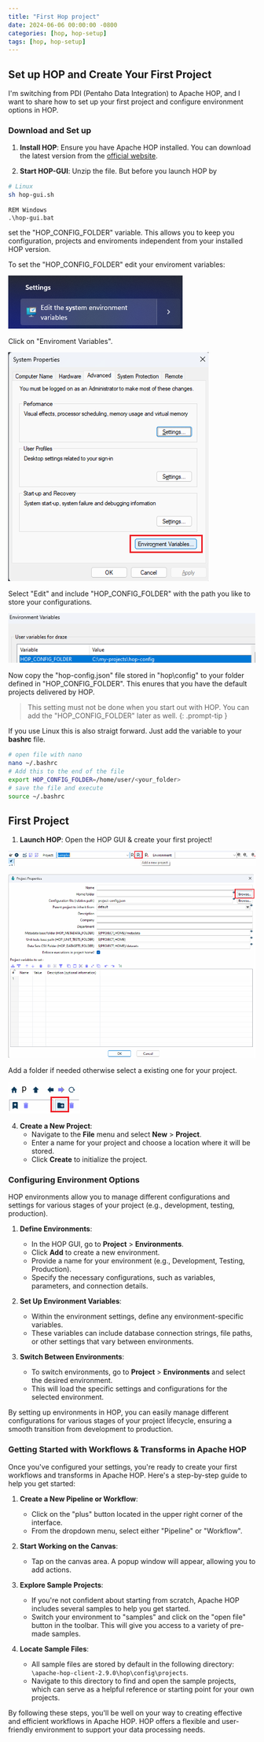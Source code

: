 ```yaml
---
title: "First Hop project"
date: 2024-06-06 00:00:00 -0800
categories: [hop, hop-setup]
tags: [hop, hop-setup]
---
```


## Set up HOP and Create Your First Project

I'm switching from PDI (Pentaho Data Integration) to Apache HOP, and I want to share how to set up your first project and configure environment options in HOP.

### Download and Set up

1. **Install HOP**: Ensure you have Apache HOP installed. You can download the latest version from the [official website](https://hop.apache.org/download/).

2. **Start HOP-GUI**: Unzip the file. But before you launch HOP by 

```bash
# Linux
sh hop-gui.sh
```
```batch
REM Windows
.\hop-gui.bat
```
set the "HOP_CONFIG_FOLDER" variable. This allows you to keep you configuration, projects and enviroments independent from your installed HOP version.

To set the "HOP_CONFIG_FOLDER" edit your enviroment variables:

![env var](assets/img/blogpics/blog-post-2/p2.png)

Click on "Enviroment Variables".

![env var2](assets/img/blogpics/blog-post-2/p3.png)

Select "Edit" and include "HOP_CONFIG_FOLDER" with the path you like to store your configurations.

![env var2](assets/img/blogpics/blog-post-2/p4.png)

Now copy the "hop-config.json" file stored in "hop\config" to your folder defined in "HOP_CONFIG_FOLDER". 
This enures that you have the default projects delivered by HOP.

> This setting must not be done when you start out with HOP. You can add the "HOP_CONFIG_FOLDER" later as well.
{: .prompt-tip }

If you use Linux this is also straigt forward. Just add the variable to your **bashrc** file.

```bash
# open file with nano
nano ~/.bashrc
# Add this to the end of the file
export HOP_CONFIG_FOLDER=/home/user/<your_folder>
# save the file and execute 
source ~/.bashrc
```

## First Project

1. **Launch HOP**: Open the HOP GUI & create your first project!

![create project](assets/img/blogpics/blog-post-2/p5.png)

![create project](assets/img/blogpics/blog-post-2/p6.png)

Add a folder if needed otherwise select a existing one for your project.

![create project](assets/img/blogpics/blog-post-2/p7.png)



4. **Create a New Project**:
    - Navigate to the **File** menu and select **New** > **Project**.
    - Enter a name for your project and choose a location where it will be stored.
    - Click **Create** to initialize the project.

### Configuring Environment Options

HOP environments allow you to manage different configurations and settings for various stages of your project (e.g., development, testing, production).

1. **Define Environments**:
    - In the HOP GUI, go to **Project** > **Environments**.
    - Click **Add** to create a new environment.
    - Provide a name for your environment (e.g., Development, Testing, Production).
    - Specify the necessary configurations, such as variables, parameters, and connection details.

2. **Set Up Environment Variables**:
    - Within the environment settings, define any environment-specific variables.
    - These variables can include database connection strings, file paths, or other settings that vary between environments.

3. **Switch Between Environments**:
    - To switch environments, go to **Project** > **Environments** and select the desired environment.
    - This will load the specific settings and configurations for the selected environment.

By setting up environments in HOP, you can easily manage different configurations for various stages of your project lifecycle, ensuring a smooth transition from development to production.

### Getting Started with Workflows & Transforms in Apache HOP

Once you've configured your settings, you're ready to create your first workflows and transforms in Apache HOP. Here's a step-by-step guide to help you get started:

1. **Create a New Pipeline or Workflow**:
   - Click on the "plus" button located in the upper right corner of the interface.
   - From the dropdown menu, select either "Pipeline" or "Workflow".

2. **Start Working on the Canvas**:
   - Tap on the canvas area. A popup window will appear, allowing you to add actions.

3. **Explore Sample Projects**:
   - If you're not confident about starting from scratch, Apache HOP includes several samples to help you get started.
   - Switch your environment to "samples" and click on the "open file" button in the toolbar. This will give you access to a variety of pre-made samples.

4. **Locate Sample Files**:
   - All sample files are stored by default in the following directory: `\apache-hop-client-2.9.0\hop\config\projects`.
   - Navigate to this directory to find and open the sample projects, which can serve as a helpful reference or starting point for your own projects.


By following these steps, you'll be well on your way to creating effective and efficient workflows in Apache HOP. HOP offers a flexible and user-friendly environment to support your data processing needs.
